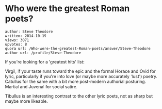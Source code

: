 # Who were the greatest Roman poets?

	author: Steve Theodore
	written: 2014-10-19
	views: 3071
	upvotes: 8
	quora url: /Who-were-the-greatest-Roman-poets/answer/Steve-Theodore
	author url: /profile/Steve-Theodore


If you're looking for a 'greatest hits' list:

Virgil, if your taste runs toward the epic and the formal
Horace and Ovid for lyric, particularly if you're into love (or maybe more accurately 'lust') poetry. Catullus for the same with a bit more post-modern authorial posturing.
Martial and Juvenal for social satire. 

Tibullus is an interesting contrast to the other lyric poets, not as sharp but maybe more likeable.

